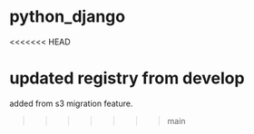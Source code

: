 # python_django
<<<<<<< HEAD

updated registry from develop
=======
added from s3 migration feature.
>>>>>>> main
